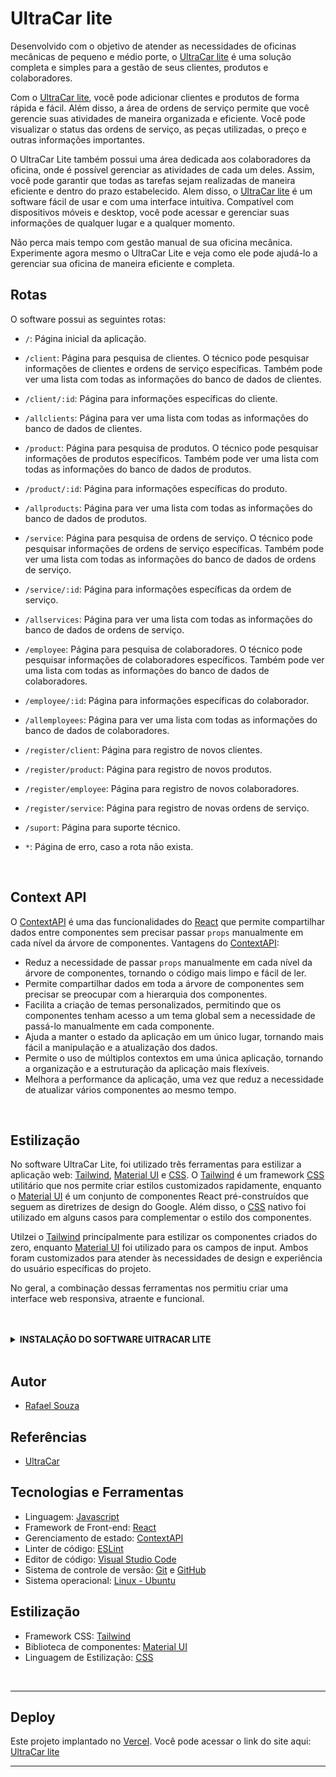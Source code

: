 # UltraCar lite

Desenvolvido com o objetivo de atender as necessidades de oficinas mecânicas de pequeno e médio porte, o [UltraCar lite](https://ultracar-lite.vercel.app/) é uma solução completa e simples para a gestão de seus clientes, produtos e colaboradores.

Com o [UltraCar lite](https://ultracar-lite.vercel.app/), você pode adicionar clientes e produtos de forma rápida e fácil. Além disso, a área de ordens de serviço permite que você gerencie suas atividades de maneira organizada e eficiente. Você pode visualizar o status das ordens de serviço, as peças utilizadas, o preço e outras informações importantes.

O UltraCar Lite também possui uma área dedicada aos colaboradores da oficina, onde é possível gerenciar as atividades de cada um deles. Assim, você pode garantir que todas as tarefas sejam realizadas de maneira eficiente e dentro do prazo estabelecido. Alem disso, o [UltraCar lite](https://ultracar-lite.vercel.app/) é um software fácil de usar e com uma interface intuitiva. Compatível com dispositivos móveis e desktop, você pode acessar e gerenciar suas informações de qualquer lugar e a qualquer momento.

Não perca mais tempo com gestão manual de sua oficina mecânica. Experimente agora mesmo o UltraCar Lite e veja como ele pode ajudá-lo a gerenciar sua oficina de maneira eficiente e completa.
<br>

## Rotas

O software possui as seguintes rotas:

- `/`: Página inicial da aplicação.

- `/client`: Página para pesquisa de clientes. O técnico pode pesquisar informações de clientes e ordens de serviço específicas. Também pode ver uma lista com todas as informações do banco de dados de clientes.

- `/client/:id`: Página para informações específicas do cliente.

- `/allclients`: Página para ver uma lista com todas as informações do banco de dados de clientes.

- `/product`: Página para pesquisa de produtos. O técnico pode pesquisar informações de produtos específicos. Também pode ver uma lista com todas as informações do banco de dados de produtos.

- `/product/:id`: Página para informações específicas do produto.

- `/allproducts`: Página para ver uma lista com todas as informações do banco de dados de produtos.

- `/service`: Página para pesquisa de ordens de serviço. O técnico pode pesquisar informações de ordens de serviço específicas. Também pode ver uma lista com todas as informações do banco de dados de ordens de serviço.

- `/service/:id`: Página para informações específicas da ordem de serviço.

- `/allservices`: Página para ver uma lista com todas as informações do banco de dados de ordens de serviço.

- `/employee`: Página para pesquisa de colaboradores. O técnico pode pesquisar informações de colaboradores específicos. Também pode ver uma lista com todas as informações do banco de dados de colaboradores.

- `/employee/:id`: Página para informações específicas do colaborador.

- `/allemployees`: Página para ver uma lista com todas as informações do banco de dados de colaboradores.

- `/register/client`: Página para registro de novos clientes.

- `/register/product`: Página para registro de novos produtos.

- `/register/employee`: Página para registro de novos colaboradores.

- `/register/service`: Página para registro de novas ordens de serviço.

- `/suport`: Página para suporte técnico.

- `*`: Página de erro, caso a rota não exista.

<br>

## Context API
O [ContextAPI](https://reactjs.org/docs/context.html) é uma das funcionalidades do [React](https://pt-br.reactjs.org/) que permite compartilhar dados entre componentes sem precisar passar `props` manualmente em cada nível da árvore de componentes. Vantagens do [ContextAPI](https://reactjs.org/docs/context.html):

- Reduz a necessidade de passar `props` manualmente em cada nível da árvore de componentes, tornando o código mais limpo e fácil de ler.
- Permite compartilhar dados em toda a árvore de componentes sem precisar se preocupar com a hierarquia dos componentes.
- Facilita a criação de temas personalizados, permitindo que os componentes tenham acesso a um tema global sem a necessidade de passá-lo manualmente em cada componente.
- Ajuda a manter o estado da aplicação em um único lugar, tornando mais fácil a manipulação e a atualização dos dados.
- Permite o uso de múltiplos contextos em uma única aplicação, tornando a organização e a estruturação da aplicação mais flexíveis.
- Melhora a performance da aplicação, uma vez que reduz a necessidade de atualizar vários componentes ao mesmo tempo.

<br>

## Estilização

No software UltraCar Lite, foi utilizado três ferramentas para estilizar a aplicação web: [Tailwind](https://tailwindcss.com/), [Material UI](https://mui.com/) e [CSS](https://developer.mozilla.org/pt-BR/docs/Web/CSS). O [Tailwind](https://tailwindcss.com/) é um framework [CSS](https://developer.mozilla.org/pt-BR/docs/Web/CSS) utilitário que nos permite criar estilos customizados rapidamente, enquanto o [Material UI](https://mui.com/) é um conjunto de componentes React pré-construídos que seguem as diretrizes de design do Google. Além disso, o [CSS](https://developer.mozilla.org/pt-BR/docs/Web/CSS) nativo foi utilizado em alguns casos para complementar o estilo dos componentes.

Utilzei o [Tailwind](https://tailwindcss.com/) principalmente para estilizar os componentes criados do zero, enquanto [Material UI](https://mui.com/) foi utilizado para os campos de input. Ambos foram customizados para atender às necessidades de design e experiência do usuário específicas do projeto.

No geral, a combinação dessas ferramentas nos permitiu criar uma interface web responsiva, atraente e funcional.

<br>
<br>

<details>
  <summary><strong>INSTALAÇÃO DO SOFTWARE UlTRACAR LITE</strong></summary><br />

## Instalação 

<br>

- Clone o repositório `git@github.com:Rafael-Souza-97/ultracar-lite.git`:

```bash
git clone git@github.com:Rafael-Souza-97/ultracar-lite.git
```

<br>

- Entre na pasta do repositório que você acabou de clonar:

```bash
cd ultracar-lite
```

<br>

- Instale as depëndencias, caso necessário, com `npm install`:

```bash
npm install
```

- Instale as depëndencias do Front-end com `npm install`:

```bash
npm install
```

<hr>
<br>

### Executando a aplicação:


- Execute a aplicação com  com `npm start` na raiz do projeto:
> Executará a aplicação em modo de desenvolvimento.
 
```bash
npm start
```

Abra [http://localhost:3000](http://localhost:5173/) no seu navegador para visualiza-lo.

<hr>
<br>
<hr>

</details>

<br>

## Autor

- [Rafael Souza](https://github.com/Rafael-Souza-97)

## Referências

 - [UltraCar](https://ultracarweb.com/)

## Tecnologias e Ferramentas

- Linguagem: [Javascript](https://developer.mozilla.org/pt-BR/docs/Web/JavaScript)
- Framework de Front-end: [React](https://pt-br.reactjs.org/)
- Gerenciamento de estado: [ContextAPI](https://reactjs.org/docs/context.html)
- Linter de código: [ESLint](https://eslint.org/)
- Editor de código: [Visual Studio Code](https://code.visualstudio.com/)
- Sistema de controle de versão: [Git](https://git-scm.com/) e [GitHub](https://github.com/)
- Sistema operacional: [Linux - Ubuntu](https://ubuntu.com/)

## Estilização

- Framework CSS: [Tailwind](https://tailwindcss.com/)
- Biblioteca de componentes: [Material UI](https://mui.com/)
- Linguagem de Estilização: [CSS](https://developer.mozilla.org/pt-BR/docs/Web/CSS)

<br>
<hr>

## Deploy
Este projeto implantado no [Vercel](https://vercel.com/). Você pode acessar o link do site aqui: [UltraCar lite](https://ultracar-lite.vercel.app/)
<br>
<hr>
